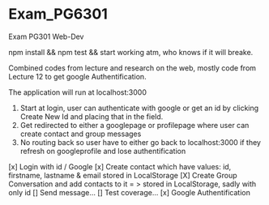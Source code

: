 # Exam_PG6301
 Exam PG301 Web-Dev
 
 npm install && npm test && start working atm, who knows if it will breake.
 
 Combined codes from lecture and research on the web, mostly code from Lecture 12 to get google Authentification.
 
 The application will run at localhost:3000
 
 1. Start at login, user can authenticate with google or get an id by clicking Create New Id and placing that in the field.
 2. Get redirected to either a googlepage or profilepage where user can create contact and group messages
 3. No routing back so user have to either go back to localhost:3000 if they refresh on googleprofile and lose authentification


[x] Login with id / Google
[x] Create contact which have values: id, firstname, lastname & email stored in LocalStorage
[X] Create Group Conversation and add contacts to it = > stored in LocalStorage, sadly with only id
[] Send message...
[] Test coverage...
[x] Google Authentification
